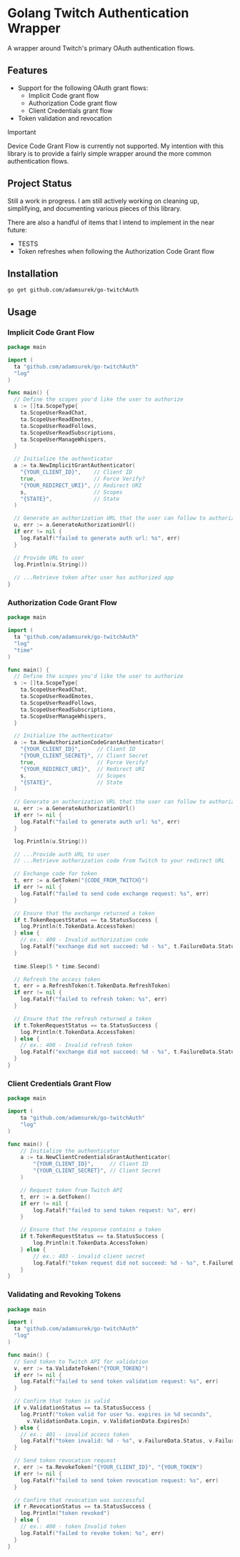 # Golang Twitch Authentication Wrapper

A wrapper around Twitch's primary OAuth authentication flows.

## Features

- Support for the following OAuth grant flows:
  - Implicit Code grant flow
  - Authorization Code grant flow
  - Client Credentials grant flow
- Token validation and revocation

> [!IMPORTANT]
> Device Code Grant Flow is currently not supported. My intention with this library is to provide
> a fairly simple wrapper around the more common authentication flows.

## Project Status

Still a work in progress. I am still actively working on cleaning up, simplifying, and documenting various
pieces of this library.

There are also a handful of items that I intend to implement in the near future:

- TESTS
- Token refreshes when following the Authorization Code Grant flow

## Installation

`go get github.com/adamsurek/go-twitchAuth`

## Usage

### Implicit Code Grant Flow

```go
package main

import (
  ta "github.com/adamsurek/go-twitchAuth"
  "log"
)

func main() {
  // Define the scopes you'd like the user to authorize
  s := []ta.ScopeType{
    ta.ScopeUserReadChat,
    ta.ScopeUserReadEmotes,
    ta.ScopeUserReadFollows,
    ta.ScopeUserReadSubscriptions,
    ta.ScopeUserManageWhispers,
  }

  // Initialize the authenticator
  a := ta.NewImplicitGrantAuthenticator(
    "{YOUR_CLIENT_ID}",    // Client ID
    true,                  // Force Verify?
    "{YOUR_REDIRECT_URI}", // Redirect URI
    s,                     // Scopes
    "{STATE}",             // State
  )

  // Generate an authorization URL that the user can follow to authorize your app
  u, err := a.GenerateAuthorizationUrl()
  if err != nil {
    log.Fatalf("failed to generate auth url: %s", err)
  }

  // Provide URL to user
  log.Println(u.String())
  
  // ...Retrieve token after user has authorized app
}

```

### Authorization Code Grant Flow

```go
package main

import (
  ta "github.com/adamsurek/go-twitchAuth"
  "log"
  "time"
)

func main() {
  // Define the scopes you'd like the user to authorize
  s := []ta.ScopeType{
    ta.ScopeUserReadChat,
    ta.ScopeUserReadEmotes,
    ta.ScopeUserReadFollows,
    ta.ScopeUserReadSubscriptions,
    ta.ScopeUserManageWhispers,
  }

  // Initialize the authenticator
  a := ta.NewAuthorizationCodeGrantAuthenticator(
    "{YOUR_CLIENT_ID}",     // Client ID
    "{YOUR_CLIENT_SECRET}", // Client Secret
    true,                   // Force Verify?
    "{YOUR_REDIRECT_URI}",  // Redirect URI
    s,                      // Scopes
    "{STATE}",              // State
  )

  // Generate an authorization URL that the user can follow to authorize your app
  u, err := a.GenerateAuthorizationUrl()
  if err != nil {
    log.Fatalf("failed to generate auth url: %s", err)
  }

  log.Println(u.String())

  // ...Provide auth URL to user
  // ...Retrieve authorization code from Twitch to your redirect URL

  // Exchange code for token
  t, err := a.GetToken("{CODE_FROM_TWITCH}")
  if err != nil {
    log.Fatalf("failed to send code exchange request: %s", err)
  }

  // Ensure that the exchange returned a token
  if t.TokenRequestStatus == ta.StatusSuccess {
    log.Println(t.TokenData.AccessToken)
  } else {
    // ex.: 400 - Invalid authorization code
    log.Fatalf("exchange did not succeed: %d - %s", t.FailureData.Status, t.FailureData.Message)
  }
  
  time.Sleep(5 * time.Second)

  // Refresh the access token
  t, err = a.RefreshToken(t.TokenData.RefreshToken)
  if err != nil {
    log.Fatalf("failed to refresh token: %s", err)
  }

  // Ensure that the refresh returned a token
  if t.TokenRequestStatus == ta.StatusSuccess {
    log.Println(t.TokenData.AccessToken)
  } else {
    // ex.: 400 - Invalid refresh token
    log.Fatalf("exchange did not succeed: %d - %s", t.FailureData.Status, t.FailureData.Message)
  }
}

```

### Client Credentials Grant Flow

```go
package main

import (
	ta "github.com/adamsurek/go-twitchAuth"
	"log"
)

func main() {
	// Initialize the authenticator
	a := ta.NewClientCredentialsGrantAuthenticator(
		"{YOUR_CLIENT_ID}",     // Client ID
		"{YOUR_CLIENT_SECRET}", // Client Secret
	)

	// Request token from Twitch API
	t, err := a.GetToken()
	if err != nil {
		log.Fatalf("failed to send token request: %s", err)
	}

	// Ensure that the response contains a token
	if t.TokenRequestStatus == ta.StatusSuccess {
		log.Println(t.TokenData.AccessToken)
	} else {
		// ex.: 403 - invalid client secret
		log.Fatalf("token request did not succeed: %d - %s", t.FailureData.Status, t.FailureData.Message)
	}
}
```

### Validating and Revoking Tokens

```go
package main

import (
  ta "github.com/adamsurek/go-twitchAuth"
  "log"
)

func main() {
  // Send token to Twitch API for validation
  v, err := ta.ValidateToken("{YOUR_TOKEN}")
  if err != nil {
    log.Fatalf("failed to send token validation request: %s", err)
  }

  // Confirm that token is valid
  if v.ValidationStatus == ta.StatusSuccess {
    log.Printf("token valid for user %s. expires in %d seconds",
      v.ValidationData.Login, v.ValidationData.ExpiresIn)
  } else {
    // ex.: 401 - invalid access token
    log.Fatalf("token invalid: %d - %s", v.FailureData.Status, v.FailureData.Message)
  }

  // Send token revocation request
  r, err := ta.RevokeToken("{YOUR_CLIENT_ID}", "{YOUR_TOKEN")
  if err != nil {
    log.Fatalf("failed to send token revocation request: %s", err)
  }

  // Confirm that revocation was successful
  if r.RevocationStatus == ta.StatusSuccess {
    log.Println("token revoked")
  } else {
    // ex.: 400 - token Invalid token
    log.Fatalf("failed to revoke token: %s", err)
  }
}
```